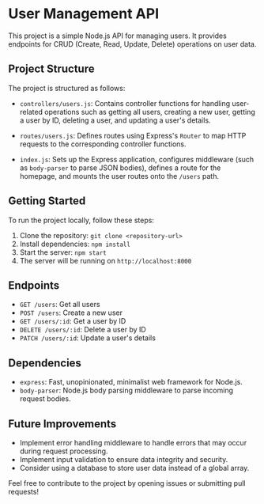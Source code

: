 # User Management API

This project is a simple Node.js API for managing users. It provides endpoints for CRUD (Create, Read, Update, Delete) operations on user data.

## Project Structure

The project is structured as follows:

- `controllers/users.js`: Contains controller functions for handling user-related operations such as getting all users, creating a new user, getting a user by ID, deleting a user, and updating a user's details.

- `routes/users.js`: Defines routes using Express's `Router` to map HTTP requests to the corresponding controller functions.

- `index.js`: Sets up the Express application, configures middleware (such as `body-parser` to parse JSON bodies), defines a route for the homepage, and mounts the user routes onto the `/users` path.

## Getting Started

To run the project locally, follow these steps:

1. Clone the repository: `git clone <repository-url>`
2. Install dependencies: `npm install`
3. Start the server: `npm start`
4. The server will be running on `http://localhost:8000`

## Endpoints

- `GET /users`: Get all users
- `POST /users`: Create a new user
- `GET /users/:id`: Get a user by ID
- `DELETE /users/:id`: Delete a user by ID
- `PATCH /users/:id`: Update a user's details

## Dependencies

- `express`: Fast, unopinionated, minimalist web framework for Node.js.
- `body-parser`: Node.js body parsing middleware to parse incoming request bodies.

## Future Improvements

- Implement error handling middleware to handle errors that may occur during request processing.
- Implement input validation to ensure data integrity and security.
- Consider using a database to store user data instead of a global array.

Feel free to contribute to the project by opening issues or submitting pull requests!

